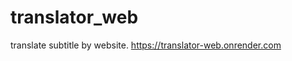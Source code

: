 # translator_web
translate subtitle by website.
<a href="https://translator-web.onrender.com">https://translator-web.onrender.com</a>

